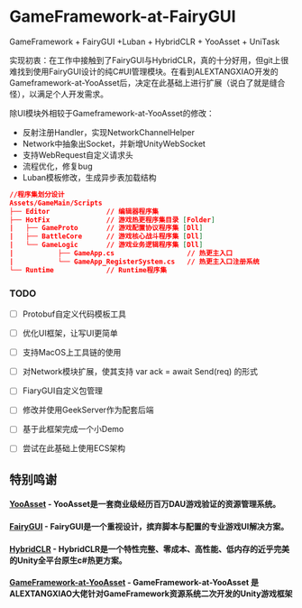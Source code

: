 # GameFramework-at-FairyGUI

GameFramework + FairyGUI +Luban + HybridCLR + YooAsset + UniTask

实现初衷：在工作中接触到了FairyGUI与HybridCLR，真的十分好用，但git上很难找到使用FairyGUI设计的纯C#UI管理模块。在看到ALEXTANGXIAO开发的Gameframework-at-YooAsset后，决定在此基础上进行扩展（说白了就是缝合怪），以满足个人开发需求。

除UI模块外相较于Gameframework-at-YooAsset的修改：
* 反射注册Handler，实现NetworkChannelHelper
* Network中抽象出Socket，并新增UnityWebSocket
* 支持WebRequest自定义请求头
* 流程优化，修复bug
* Luban模板修改，生成异步表加载结构


``` json
//程序集划分设计
Assets/GameMain/Scripts
├── Editor              // 编辑器程序集
├── HotFix              // 游戏热更程序集目录 [Folder]
|   ├── GameProto       // 游戏配置协议程序集 [Dll]  
|   ├── BattleCore      // 游戏核心战斗程序集 [Dll] 
|   └── GameLogic       // 游戏业务逻辑程序集 [Dll]
|           ├── GameApp.cs                  // 热更主入口
|           └── GameApp_RegisterSystem.cs   // 热更主入口注册系统
└── Runtime             // Runtime程序集
```

### TODO
- [ ] Protobuf自定义代码模板工具
- [ ] 优化UI框架，让写UI更简单
- [ ] 支持MacOS上工具链的使用
- [ ] 对Network模块扩展，使其支持 var ack = await Send<T>(req) 的形式
- [ ] FiaryGUI自定义包管理
- [ ] 修改并使用GeekServer作为配套后端
- [ ] 基于此框架完成一个小Demo
- [ ] 尝试在此基础上使用ECS架构


## <strong>特别鸣谢
#### <a href="https://github.com/tuyoogame/YooAsset"><strong>YooAsset</strong></a> - YooAsset是一套商业级经历百万DAU游戏验证的资源管理系统。

#### <a href="https://fairygui.com"><strong>FairyGUI</strong></a> - FairyGUI是一个重视设计，摈弃脚本与配置的专业游戏UI解决方案。

#### <a href=""><strong>HybridCLR</strong></a> - HybridCLR是一个特性完整、零成本、高性能、低内存的近乎完美的Unity全平台原生c#热更方案。

#### <a href=""><strong>GameFramework-at-YooAsset</strong></a> - GameFramework-at-YooAsset 是ALEXTANGXIAO大佬针对GameFramework资源系统二次开发的Unity游戏框架